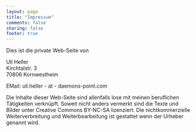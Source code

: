 ```yaml
---
layout: page
title: "Impressum"
comments: false
sharing: false
footer: true
---
```


Dies ist die private Web-Seite von

  Uli Heller</br>
  Kirchtalstr. 3</br>
  70806 Kornwestheim</br>

  EMail: uli.heller - at - daemons-point.com

Die Inhalte dieser Web-Seite sind allenfalls lose mit meinen beruflichen
Tätigkeiten verknüpft. Soweit nicht anders vermerkt sind die Texte und Bilder
unter Creative Commons BY-NC-SA lizenziert. Die nichtkommerzielle
Weiterverbreitung und Weiterbearbeitung ist gestattet wenn der Urheber
genannt wird.
